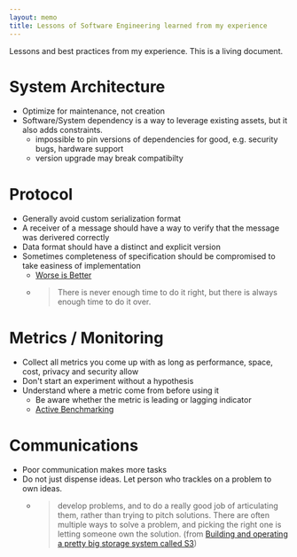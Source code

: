 ```yaml
---
layout: memo
title: Lessons of Software Engineering learned from my experience
---
```


Lessons and best practices from my experience. This is a living document.

# System Architecture
- Optimize for maintenance, not creation
- Software/System dependency is a way to leverage existing assets, but it also adds constraints.
  - impossible to pin versions of dependencies for good, e.g. security bugs, hardware support
  - version upgrade may break compatibilty

# Protocol
- Generally avoid custom serialization format
- A receiver of a message should have a way to verify that the message was derivered correctly
- Data format should have a distinct and explicit version
- Sometimes completeness of specification should be compromised to take easiness of implementation
  - [Worse is Better](https://www.dreamsongs.com/RiseOfWorseIsBetter.html)
  - > There is never enough time to do it right, but there is always enough time to do it over.

# Metrics / Monitoring
- Collect all metrics you come up with as long as performance, space, cost, privacy and security allow
- Don't start an experiment without a hypothesis
- Understand where a metric come from before using it
  - Be aware whether the metric is leading or lagging indicator
  - [Active Benchmarking](https://www.brendangregg.com/activebenchmarking.html)

# Communications
- Poor communication makes more tasks
- Do not just dispense ideas. Let person who trackles on a problem to own ideas.
  - > develop problems, and to do a really good job of articulating them, rather than trying to pitch solutions. There are often multiple ways to solve a problem, and picking the right one is letting someone own the solution. (from [Building and operating a pretty big storage system called S3](https://www.allthingsdistributed.com/2023/07/building-and-operating-a-pretty-big-storage-system.html))